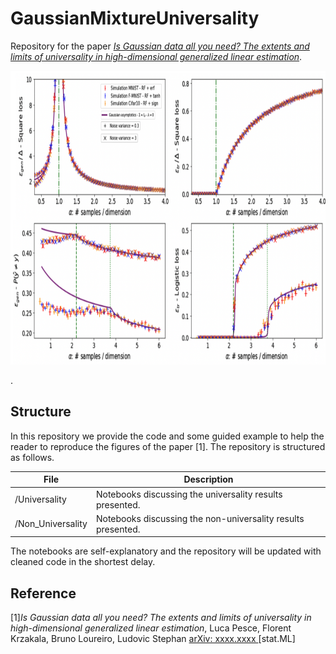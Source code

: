 # GaussianMixtureUniversality

Repository for the paper [*Is Gaussian data all you need? The extents and limits of universality in high-dimensional generalized linear estimation*](https://arxiv.org/abs/xxxxx). 

<p float="left">
  <img src="https://github.com/lucpoisson/GaussianMixtureUniversality/blob/main/figures/universality.png" height="470" />
</p>
. 

## Structure

In this repository we provide the code and some guided example to help the reader to reproduce the figures of the paper [1]. The repository is structured as follows.

| File                          | Description                                                                                                                                                    |
|-------------------------------|----------------------------------------------------------------------------------------------------------------------------------------------------------------|
|/Universality| Notebooks discussing the universality results presented.           |
| /Non_Universality |  Notebooks discussing the non-universality results presented.                  |


The notebooks are self-explanatory and the repository will be updated with cleaned code in the shortest delay.

## Reference

[1]*Is Gaussian data all you need? The extents and limits of universality in high-dimensional generalized linear estimation*,
Luca Pesce, Florent Krzakala, Bruno Loureiro, Ludovic Stephan [arXiv: xxxx.xxxx ](https://arxiv.org/abs/)[stat.ML]

